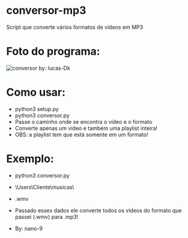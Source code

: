 # conversor-mp3
Script que converte vários formatos de vídeos em MP3


# Foto do programa:
![conversor by: lucas-Dk](https://user-images.githubusercontent.com/69327287/118684875-f8cdfc00-b7d8-11eb-9eec-0d99b35e8765.png)



# Como usar:
- python3 setup.py
- python3 conversor.py
- Passe o caminho onde se encontra o vídeo e o formato
- Converte apenas um vídeo e também uma playlist inteira!
- OBS: a playlist tem que está somente em um formato!

# Exemplo:
- python3 conversor.py
- \Users\Cliente\musicas\
- .wmv

- Passado esses dados ele converte todos os videos do formato que passei (.wmv) para .mp3!

- By: nano-9
